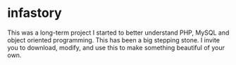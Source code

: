 # infastory
This was a long-term project I started to better understand PHP, MySQL and object oriented programming. This has been a big stepping stone. I invite you to download, modify, and use this to make something beautiful of your own.
